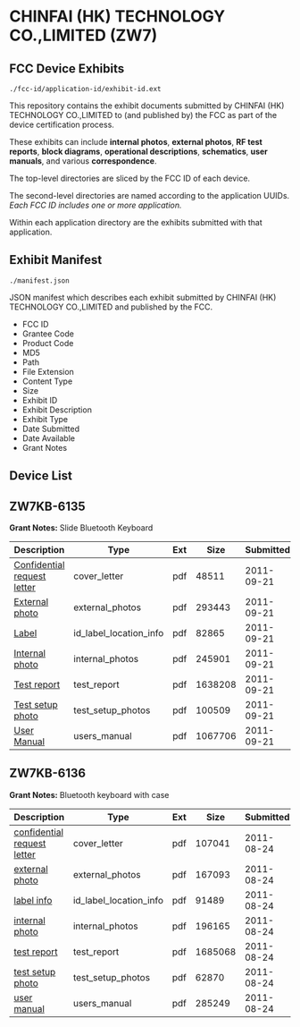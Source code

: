 # CHINFAI (HK) TECHNOLOGY CO.,LIMITED (ZW7)
## FCC Device Exhibits

```
./fcc-id/application-id/exhibit-id.ext
```

This repository contains the exhibit documents submitted by CHINFAI (HK) TECHNOLOGY CO.,LIMITED to (and published by) the FCC as part of the device certification process.

These exhibits can include **internal photos**, **external photos**, **RF test reports**, **block diagrams**, **operational descriptions**, **schematics**, **user manuals**, and various **correspondence**.

The top-level directories are sliced by the FCC ID of each device.

The second-level directories are named according to the application UUIDs. *Each FCC ID includes one or more application.*

Within each application directory are the exhibits submitted with that application. 

## Exhibit Manifest

```
./manifest.json
```

JSON manifest which describes each exhibit submitted by CHINFAI (HK) TECHNOLOGY CO.,LIMITED and published by the FCC.

- FCC ID
- Grantee Code
- Product Code
- MD5
- Path
- File Extension
- Content Type
- Size
- Exhibit ID
- Exhibit Description
- Exhibit Type
- Date Submitted
- Date Available
- Grant Notes

## Device List
## ZW7KB-6135
**Grant Notes:** Slide Bluetooth Keyboard

| Description | Type | Ext | Size | Submitted | Available |
| ----------- | ---- | --- | ---- | --------- | --------- |
| [Confidential request letter](ZW7KB-6135/86a7bbc45f5c6a58ec01935457880155/1545340.pdf) | cover_letter | pdf | 48511 | 2011-09-21 | 2011-09-21 |
| [External photo](ZW7KB-6135/86a7bbc45f5c6a58ec01935457880155/1545341.pdf) | external_photos | pdf | 293443 | 2011-09-21 | 2011-09-21 |
| [Label](ZW7KB-6135/86a7bbc45f5c6a58ec01935457880155/1545342.pdf) | id_label_location_info | pdf | 82865 | 2011-09-21 | 2011-09-21 |
| [Internal photo](ZW7KB-6135/86a7bbc45f5c6a58ec01935457880155/1545343.pdf) | internal_photos | pdf | 245901 | 2011-09-21 | 2011-09-21 |
| [Test report](ZW7KB-6135/86a7bbc45f5c6a58ec01935457880155/1545347.pdf) | test_report | pdf | 1638208 | 2011-09-21 | 2011-09-21 |
| [Test setup photo](ZW7KB-6135/86a7bbc45f5c6a58ec01935457880155/1545344.pdf) | test_setup_photos | pdf | 100509 | 2011-09-21 | 2011-09-21 |
| [User Manual](ZW7KB-6135/86a7bbc45f5c6a58ec01935457880155/1545345.pdf) | users_manual | pdf | 1067706 | 2011-09-21 | 2011-09-21 |
## ZW7KB-6136
**Grant Notes:** Bluetooth keyboard with case

| Description | Type | Ext | Size | Submitted | Available |
| ----------- | ---- | --- | ---- | --------- | --------- |
| [confidential request letter](ZW7KB-6136/a80f8218a0a9e28ee34b6a4f90d3a197/1529190.pdf) | cover_letter | pdf | 107041 | 2011-08-24 | 2011-08-24 |
| [external photo](ZW7KB-6136/a80f8218a0a9e28ee34b6a4f90d3a197/1529191.pdf) | external_photos | pdf | 167093 | 2011-08-24 | 2011-08-24 |
| [label info](ZW7KB-6136/a80f8218a0a9e28ee34b6a4f90d3a197/1529192.pdf) | id_label_location_info | pdf | 91489 | 2011-08-24 | 2011-08-24 |
| [internal photo](ZW7KB-6136/a80f8218a0a9e28ee34b6a4f90d3a197/1529193.pdf) | internal_photos | pdf | 196165 | 2011-08-24 | 2011-08-24 |
| [test report](ZW7KB-6136/a80f8218a0a9e28ee34b6a4f90d3a197/1529194.pdf) | test_report | pdf | 1685068 | 2011-08-24 | 2011-08-24 |
| [test setup photo](ZW7KB-6136/a80f8218a0a9e28ee34b6a4f90d3a197/1529195.pdf) | test_setup_photos | pdf | 62870 | 2011-08-24 | 2011-08-24 |
| [user manual](ZW7KB-6136/a80f8218a0a9e28ee34b6a4f90d3a197/1529196.pdf) | users_manual | pdf | 285249 | 2011-08-24 | 2011-08-24 |
